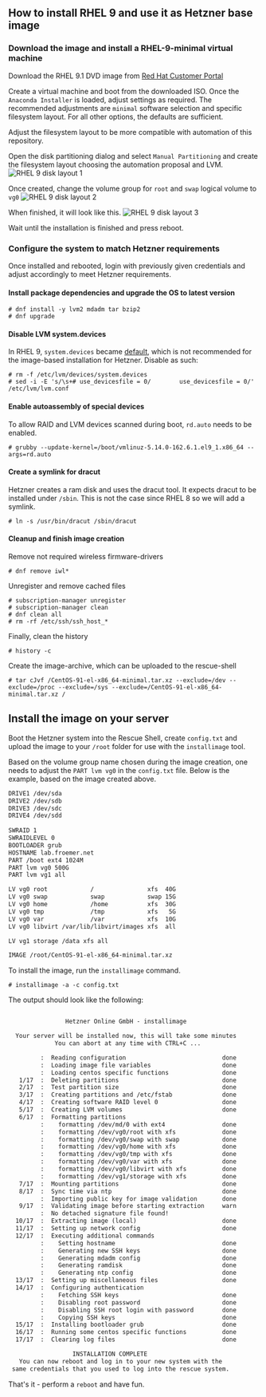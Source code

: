 ## How to install RHEL 9 and use it as Hetzner base image

### Download the image and install a RHEL-9-minimal virtual machine

Download the RHEL 9.1 DVD image from [Red Hat Customer Portal](https://access.redhat.com/downloads/content/479/ver=/rhel---9/9.1/x86_64/product-software)

Create a virtual machine and boot from the downloaded ISO. Once the `Anaconda Installer` is loaded, adjust settings as required. The recommended adjustments are `minimal` software selection and specific filesystem layout. For all other options, the defaults are sufficient.

Adjust the filesystem layout to be more compatible with automation of this repository.

Open the disk partitioning dialog and select `Manual Partitioning` and create the filesystem layout choosing the automation proposal and LVM.
![RHEL 9 disk layout 1](../images/rhel9_disk-layout-1.png)

Once created, change the volume group for `root` and `swap` logical volume to `vg0`
![RHEL 9 disk layout 2](../images/rhel9_disk-layout-2.png)

When finished, it will look like this.
![RHEL 9 disk layout 3](../images/rhel9_disk-layout-3.png)

Wait until the installation is finished and press reboot.

### Configure the system to match Hetzner requirements

Once installed and rebooted, login with previously given credentials and adjust accordingly to meet Hetzner requirements.

#### Install package dependencies and upgrade the OS to latest version

```shell
# dnf install -y lvm2 mdadm tar bzip2
# dnf upgrade 
```

#### Disable LVM system.devices

In RHEL 9, `system.devices` became [default](https://access.redhat.com/documentation/en-us/red_hat_enterprise_linux/9/pdf/configuring_and_managing_logical_volumes/red_hat_enterprise_linux-9-configuring_and_managing_logical_volumes-en-us.pdf), which is not recommended for the image-based installation for Hetzner. Disable as such:

```shell
# rm -f /etc/lvm/devices/system.devices
# sed -i -E 's/\s+# use_devicesfile = 0/        use_devicesfile = 0/' /etc/lvm/lvm.conf
```

#### Enable autoassembly of special devices

To allow RAID and LVM devices scanned during boot, `rd.auto` needs to be enabled.

```shell
# grubby --update-kernel=/boot/vmlinuz-5.14.0-162.6.1.el9_1.x86_64 --args=rd.auto
```

#### Create a symlink for dracut

Hetzner creates a ram disk and uses the dracut tool. It expects dracut to be installed under `/sbin`. This is not the case since RHEL 8 so we will add a symlink.

```shell
# ln -s /usr/bin/dracut /sbin/dracut
```

#### Cleanup and finish image creation

Remove not required wireless firmware-drivers

```shell
# dnf remove iwl*
```

Unregister and remove cached files

```shell 
# subscription-manager unregister
# subscription-manager clean
# dnf clean all
# rm -rf /etc/ssh/ssh_host_*
```

Finally, clean the history

```shell
# history -c
```

Create the image-archive, which can be uploaded to the rescue-shell

```shell
# tar cJvf /CentOS-91-el-x86_64-minimal.tar.xz --exclude=/dev --exclude=/proc --exclude=/sys --exclude=/CentOS-91-el-x86_64-minimal.tar.xz /
```

## Install the image on your server

Boot the Hetzner system into the Rescue Shell, create `config.txt` and upload the image to your `/root` folder for use with the `installimage` tool.

Based on the volume group name chosen during the image creation, one needs to adjust the `PART lvm vg0` in the `config.txt` file. Below is the example, based on the image created above.

```txt
DRIVE1 /dev/sda
DRIVE2 /dev/sdb
DRIVE3 /dev/sdc
DRIVE4 /dev/sdd
 
SWRAID 1 
SWRAIDLEVEL 0 
BOOTLOADER grub 
HOSTNAME lab.froemer.net
PART /boot ext4 1024M 
PART lvm vg0 500G
PART lvm vg1 all

LV vg0 root            /               xfs  40G
LV vg0 swap            swap            swap 15G
LV vg0 home            /home           xfs  30G
LV vg0 tmp             /tmp            xfs   5G
LV vg0 var             /var            xfs  10G
LV vg0 libvirt /var/lib/libvirt/images xfs  all

LV vg1 storage /data xfs all

IMAGE /root/CentOS-91-el-x86_64-minimal.tar.xz
```

To install the image, run the `installimage` command.

```shell
# installimage -a -c config.txt
```

The output should look like the following:

```txt

                Hetzner Online GmbH - installimage

  Your server will be installed now, this will take some minutes
             You can abort at any time with CTRL+C ...

         :  Reading configuration                           done 
         :  Loading image file variables                    done 
         :  Loading centos specific functions               done 
   1/17  :  Deleting partitions                             done 
   2/17  :  Test partition size                             done 
   3/17  :  Creating partitions and /etc/fstab              done 
   4/17  :  Creating software RAID level 0                  done 
   5/17  :  Creating LVM volumes                            done 
   6/17  :  Formatting partitions
         :    formatting /dev/md/0 with ext4                done 
         :    formatting /dev/vg0/root with xfs             done 
         :    formatting /dev/vg0/swap with swap            done 
         :    formatting /dev/vg0/home with xfs             done 
         :    formatting /dev/vg0/tmp with xfs              done 
         :    formatting /dev/vg0/var with xfs              done 
         :    formatting /dev/vg0/libvirt with xfs          done 
         :    formatting /dev/vg1/storage with xfs          done 
   7/17  :  Mounting partitions                             done 
   8/17  :  Sync time via ntp                               done 
         :  Importing public key for image validation       done 
   9/17  :  Validating image before starting extraction     warn 
         :  No detached signature file found!
  10/17  :  Extracting image (local)                        done 
  11/17  :  Setting up network config                       done 
  12/17  :  Executing additional commands
         :    Setting hostname                              done 
         :    Generating new SSH keys                       done 
         :    Generating mdadm config                       done 
         :    Generating ramdisk                            done 
         :    Generating ntp config                         done 
  13/17  :  Setting up miscellaneous files                  done 
  14/17  :  Configuring authentication
         :    Fetching SSH keys                             done 
         :    Disabling root password                       done 
         :    Disabling SSH root login with password        done 
         :    Copying SSH keys                              done 
  15/17  :  Installing bootloader grub                      done 
  16/17  :  Running some centos specific functions          done 
  17/17  :  Clearing log files                              done 

                  INSTALLATION COMPLETE
   You can now reboot and log in to your new system with the
 same credentials that you used to log into the rescue system.
```

That's it - perform a `reboot` and have fun.